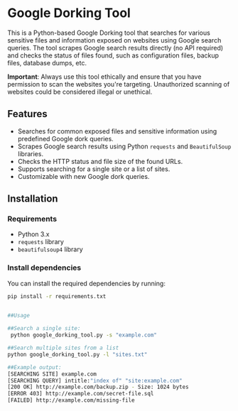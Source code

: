 # Google Dorking Tool

This is a Python-based Google Dorking tool that searches for various sensitive files and information exposed on websites using Google search queries. The tool scrapes Google search results directly (no API required) and checks the status of files found, such as configuration files, backup files, database dumps, etc. 

**Important**: Always use this tool ethically and ensure that you have permission to scan the websites you're targeting. Unauthorized scanning of websites could be considered illegal or unethical.

## Features

- Searches for common exposed files and sensitive information using predefined Google dork queries.
- Scrapes Google search results using Python `requests` and `BeautifulSoup` libraries.
- Checks the HTTP status and file size of the found URLs.
- Supports searching for a single site or a list of sites.
- Customizable with new Google dork queries.

## Installation

### Requirements

- Python 3.x
- `requests` library
- `beautifulsoup4` library

### Install dependencies

You can install the required dependencies by running:

```bash
pip install -r requirements.txt

 
##Usage

##Search a single site:
 python google_dorking_tool.py -s "example.com"

##Search multiple sites from a list
python google_dorking_tool.py -l "sites.txt"

##Example output:
[SEARCHING SITE] example.com
[SEARCHING QUERY] intitle:"index of" "site:example.com"
[200 OK] http://example.com/backup.zip - Size: 1024 bytes
[ERROR 403] http://example.com/secret-file.sql
[FAILED] http://example.com/missing-file





